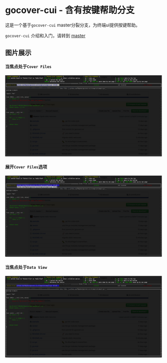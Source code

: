 # gocover-cui - 含有按键帮助分支

这是一个基于`gocover-cui` master分裂分支，为终端ui提供按键帮助。

`gocover-cui` 介绍和入门，请转到 [master](https://github.com/Mapana/gocover-cui)

## 图片展示
#### 当焦点处于`Cover Files`
![image](https://github.com/Mapana/public/blob/master/key-help-gocover-cui-1.png)

#### 展开`Cover Files`选项
![image](https://github.com/Mapana/public/blob/master/key-help-gocover-cui-2.png)

#### 当焦点处于`Data View`
![image](https://github.com/Mapana/public/blob/master/key-help-gocover-cui-3.png)
